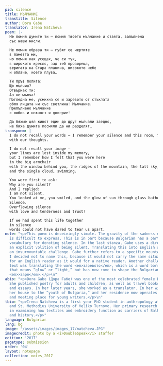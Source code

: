 ```yaml
---
pid: silence
title: МЪЛЧАНИЕ
transtitle: Silence
author: Dora Gabe
translator: Irena Natcheva
poem: |-
  Не помня думите ти — помня твоето мълчание и стаята, запълнена
  със наши мисли.

  Не помня образа ти — губят се чертите
  в паметта ми,
  но помня как усещах, че си тук,
  в широкото кресло, зад теб прозореца,
  веригата на Стара планина, високото небе
  и облаче, което плува…

  Ти пръв попита:
  Що мълчиш?
  Отвърнах ти:
  Аз не мълча!
  Погледна ме, усмихна се и заревото от стъклата
  обля лицата ни със светлина! Мълчание.
  Препълнено мълчание
  с любов и нежност и доверие!

  Да бяхме цял живот един до друг мълчали заедно,
  не биха думите посмяли да ни разделят…
transpoem: |-
  I do not recall your words — I remember your silence and this room, filled
  with our thoughts.

  I do not recall your image —
  your lines are lost inside my memory,
  but I remember how I felt that you were here
  in the big armchair
  with the window behind you, the ridges of the mountain, the tall sky,
  and the single cloud, swimming.

  You were first to ask:
  Why are you silent?
  And I replied:
  I am not silent.
  You looked at me, you smiled, and the glow of sun through glass bathed our faces in light.
  Silence.
  Overflowing silence
  with love and tenderness and trust!

  If we had spent this life together
  in silence
  words could not have dared to tear us apart.
note: "<p>This poem is deceivingly simple. The gravity of the sadness embedded within
  is difficult to express. This is in part because Bulgarian has a particularly rich
  vocabulary for denoting silence. In the last stanza, Gabe uses a direct verb signifying
  an explicit volition of being silent. Translating this into English seemed like
  an insurmountable challenge. Gabe further refers to a specific mountain, Stara Planina.
  I decided not to name this, because it would not carry the same situational meaning
  for an English reader as it would for a native reader. Another challenge in this
  text was translating the word <em>заревото</em>, which is a word borrowed from Macedonian
  that means “glow” or “light,” but has now come to shape the Bulgarian word for fireworks,
  <em>>заря</em>.</p>\n"
abio: "<p>Dora Gabe (Дора Габе) was one of the most celebrated female Bulgarian poets.
  She published poetry for adults and children, as well as travel books, short stories,
  and essays. In her later years, she worked as a translator. In her will, she donated
  her house to the “youth of Bulgaria,” and her residence now operates as a museum
  and meeting place for young writers.</p>\n"
tbio: "<p>Irena Natcheva is a first year PhD student in anthropology at the St. Cyril
  and St. Methodius University of Veliko Turnovo. Her primary research interest is
  in examining how textiles and embroidery function as carriers of Balkan culture
  and history.</p>"
language: Bulgarian
lang: bg
image: "/assets/images/images_17/natcheva.JPG"
imagecredit: photo by a <i>DoubleSpeak</i> staffer
edition: '2017'
pagetype: submission
order: '04'
layout: notepage
collection: notes_2017
---
```

